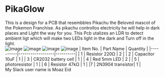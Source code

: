 # PikaGlow
This is a design for a PCB that resembbles Pikachu the Beloved mascot of the Pokemon Franchise. As pikachu controllos electricity he will help in dark places and Light the way for you.
This Pcb utalizes an LDR to detect ambient ligt which will make two LEDs light in the dark and Turn off in the light.<br>
![image](https://github.com/user-attachments/assets/8fe0941e-1d17-44cc-8220-5bf16292b064)
![image](https://github.com/user-attachments/assets/487cbd2f-c4d5-4a86-b796-a4b6fc9513ce)
![image](https://github.com/user-attachments/assets/69b2a181-030f-4e00-afdd-8fc230e12f05)
![image](https://github.com/user-attachments/assets/610e1f1d-e682-45df-8385-2a7b6082dc31)
| Item No. | Part Name        | Quantity |
|----------|------------------|----------|
| 1  | Resistor 220Ω    | 2        |
| 2  | Capacitor 10uF   | 1        |
| 3  | CR2032 battery cell | 1     |
| 4  | Red 5mm LED      | 2        |
| 5  | photoresistor    | 1        |
| 6  | Resistor 47kΩ    | 1        |
|7   | 2N3904 transistor| 1        |
<br>
My Slack user name is Moaz Eid
